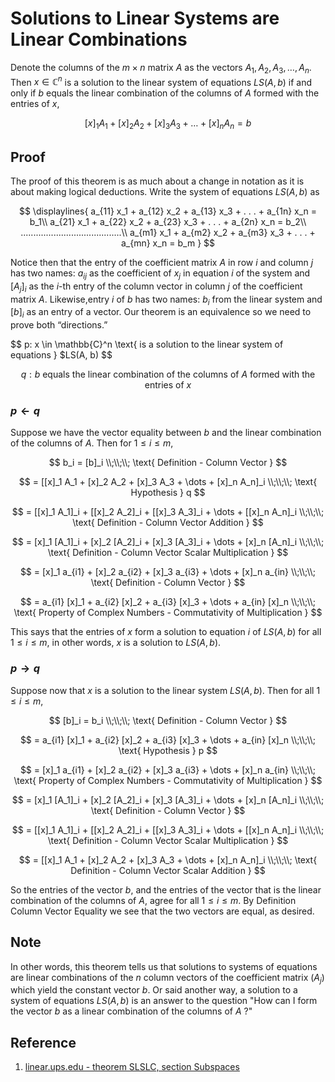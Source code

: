 # Solutions to Linear Systems are Linear Combinations

Denote the columns of the $m \times n$ matrix $A$ as the vectors $A_1, A_2, A_3, \dots , A_n$. Then $x \in \mathbb{C}^n$ is a solution to the linear system of equations $LS(A, b)$ if and only if $b$ equals the linear combination of the columns of $A$ formed with the entries of $x$,

$$
[x]_1 A_1 + [x]_2 A_2 + [x]_3 A_3 + \dots + [x]_n A_n = b
$$

## Proof

The proof of this theorem is as much about a change in notation as it is about making logical deductions. Write the system of equations $LS(A, b)$ as

$$
\displaylines{
a_{11} x_1 + a_{12} x_2 + a_{13} x_3 + . . . + a_{1n} x_n = b_1\\
a_{21} x_1 + a_{22} x_2 + a_{23} x_3 + . . . + a_{2n} x_n = b_2\\
........................................\\
a_{m1} x_1 + a_{m2} x_2 + a_{m3} x_3 + . . . + a_{mn} x_n = b_m
}
$$

Notice then that the entry of the coefficient matrix $A$ in row $i$ and column $j$ has two names: $a_{ij}$ as the coefficient of $x_j$ in equation $i$ of the system and $[A_j]_i$ as the $i$-th entry of the column vector in column $j$ of the coefficient matrix $A$. Likewise,entry $i$ of $b$ has two names: $b_i$ from the linear system and $[b]_i$ as an entry of a vector. Our theorem is an equivalence so we need to prove both “directions.”

$$
p: x \in \mathbb{C}^n \text{ is a solution to the linear system of equations } $LS(A, b)
$$

$$
q: b \text{ equals the linear combination of the columns of } A \text{ formed with the entries of } x
$$

### $p \leftarrow q$

Suppose we have the vector equality between $b$ and the linear combination of the columns of $A$. Then for $1 \leq i \leq m$,

$$
b_i = [b]_i
\\;\\;\\;
\text{ Definition - Column Vector }
$$

$$
= [[x]_1 A_1 + [x]_2 A_2 + [x]_3 A_3 + \dots + [x]_n A_n]_i
\\;\\;\\;
\text{ Hypothesis } q
$$

$$
= [[x]_1 A_1]_i + [[x]_2 A_2]_i + [[x]_3 A_3]_i + \dots + [[x]_n A_n]_i
\\;\\;\\;
\text{ Definition - Column Vector Addition }
$$

$$
= [x]_1 [A_1]_i + [x]_2 [A_2]_i + [x]_3 [A_3]_i + \dots + [x]_n [A_n]_i
\\;\\;\\;
\text{ Definition - Column Vector Scalar Multiplication }
$$

$$
= [x]_1 a_{i1} + [x]_2 a_{i2} + [x]_3 a_{i3} + \dots + [x]_n a_{in}
\\;\\;\\;
\text{ Definition - Column Vector }
$$

$$
= a_{i1} [x]_1 + a_{i2} [x]_2 + a_{i3} [x]_3 + \dots + a_{in} [x]_n
\\;\\;\\;
\text{ Property of Complex Numbers - Commutativity of Multiplication }
$$

This says that the entries of $x$ form a solution to equation $i$ of $LS(A, b)$ for all $1 \leq i \leq m$, in other words, $x$ is a solution to $LS(A, b)$.

### $p \rightarrow q$

Suppose now that $x$ is a solution to the linear system $LS(A, b)$. Then for all $1 \leq i \leq m$,

$$
[b]_i = b_i
\\;\\;\\;
\text{ Definition - Column Vector }
$$

$$
= a_{i1} [x]_1 + a_{i2} [x]_2 + a_{i3} [x]_3 + \dots + a_{in} [x]_n
\\;\\;\\;
\text{ Hypothesis } p
$$

$$
= [x]_1 a_{i1} + [x]_2 a_{i2} + [x]_3 a_{i3} + \dots + [x]_n a_{in}
\\;\\;\\;
\text{ Property of Complex Numbers - Commutativity of Multiplication }
$$

$$
= [x]_1 [A_1]_i + [x]_2 [A_2]_i + [x]_3 [A_3]_i + \dots + [x]_n [A_n]_i
\\;\\;\\;
\text{ Definition - Column Vector }
$$

$$
= [[x]_1 A_1]_i + [[x]_2 A_2]_i + [[x]_3 A_3]_i + \dots + [[x]_n A_n]_i
\\;\\;\\;
\text{ Definition - Column Vector Scalar Multiplication }
$$

$$
= [[x]_1 A_1 + [x]_2 A_2 + [x]_3 A_3 + \dots + [x]_n A_n]_i
\\;\\;\\;
\text{ Definition - Column Vector Scalar Addition }
$$

So the entries of the vector $b$, and the entries of the vector that is the linear combination of the columns of $A$, agree for all $1 \leq i \leq m$. By Definition Column Vector Equality we see that the two vectors are equal, as desired.

## Note

In other words, this theorem tells us that solutions to systems of equations are linear combinations of the $n$ column vectors of the coefficient matrix ($A_j$) which yield the constant vector $b$. Or said another way, a solution to a system of equations $LS(A, b)$ is an answer to the question "How can I form the vector $b$ as a linear combination of the columns of $A$ ?"

## Reference

1. [linear.ups.edu - theorem SLSLC, section Subspaces](http://linear.ups.edu/html/section-LC.html)